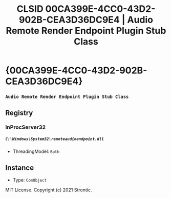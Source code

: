 ﻿---
title: "CLSID 00CA399E-4CC0-43D2-902B-CEA3D36DC9E4 | Audio Remote Render Endpoint Plugin Stub Class"
excerpt: What is COM-Object CLSID 00CA399E-4CC0-43D2-902B-CEA3D36DC9E4?
---

# {00CA399E-4CC0-43D2-902B-CEA3D36DC9E4}

### `Audio Remote Render Endpoint Plugin Stub Class`

## Registry


### InProcServer32

##### `C:\Windows\System32\remoteaudioendpoint.dll`
* ThreadingModel: `Both`

## Instance

* Type: `ComObject`

MIT License. Copyright (c) 2021 Strontic.



